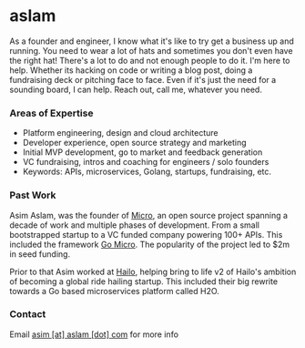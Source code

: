 # aslam

As a founder and engineer, I know what it's like to try get a business up and running. You need to wear a lot of hats and sometimes you don't even have the right hat! There's a lot to do and not enough people to do it. I'm here to help. Whether its hacking on code or writing a blog post, doing a fundraising deck or pitching face to face. Even if it's just the need for a sounding board, I can help. Reach out, call me, whatever you need.

### Areas of Expertise

- Platform engineering, design and cloud architecture
- Developer experience, open source strategy and marketing
- Initial MVP development, go to market and feedback generation
- VC fundraising, intros and coaching for engineers / solo founders
- Keywords: APIs, microservices, Golang, startups, fundraising, etc.

### Past Work

Asim Aslam, was the founder of [Micro](https://micro.dev), an open source project spanning a decade of work 
and multiple phases of development. From a small bootstrapped startup to a VC funded company powering 100+ APIs.
This included the framework [Go Micro](https://go-micro.dev). The popularity of the project led to $2m in seed funding.

Prior to that Asim worked at [Hailo](https://en.wikipedia.org/wiki/Hailo), helping bring to 
life v2 of Hailo's ambition of becoming a global ride hailing startup. This included their big rewrite towards a Go based
microservices platform called H2O.

### Contact

Email [asim [at] aslam [dot] com](mailto:asim@aslam.com) for more info
